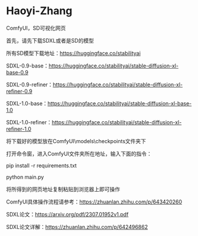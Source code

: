 # Haoyi-Zhang
ComfyUI，SD可视化网页

首先，请先下载SDXL或者是SD的模型

所有SD模型下载地址：https://huggingface.co/stabilityai

SDXL-0.9-base：https://huggingface.co/stabilityai/stable-diffusion-xl-base-0.9

SDXL-0.9-refiner：https://huggingface.co/stabilityai/stable-diffusion-xl-refiner-0.9

SDXL-1.0-base：https://huggingface.co/stabilityai/stable-diffusion-xl-base-1.0

SDXL-1.0-refiner：https://huggingface.co/stabilityai/stable-diffusion-xl-refiner-1.0

将下载好的模型放在ComfyUI\models\checkpoints文件夹下

打开命令窗，进入ComfyUI文件夹所在地址，输入下面的指令：

pip install -r requirements.txt

python main.py

将所得到的网页地址复制粘贴到浏览器上即可操作

ComfyUI具体操作流程请参考：https://zhuanlan.zhihu.com/p/643420260

SDXL论文：https://arxiv.org/pdf/2307.01952v1.pdf

SDXL论文详解：https://zhuanlan.zhihu.com/p/642496862

